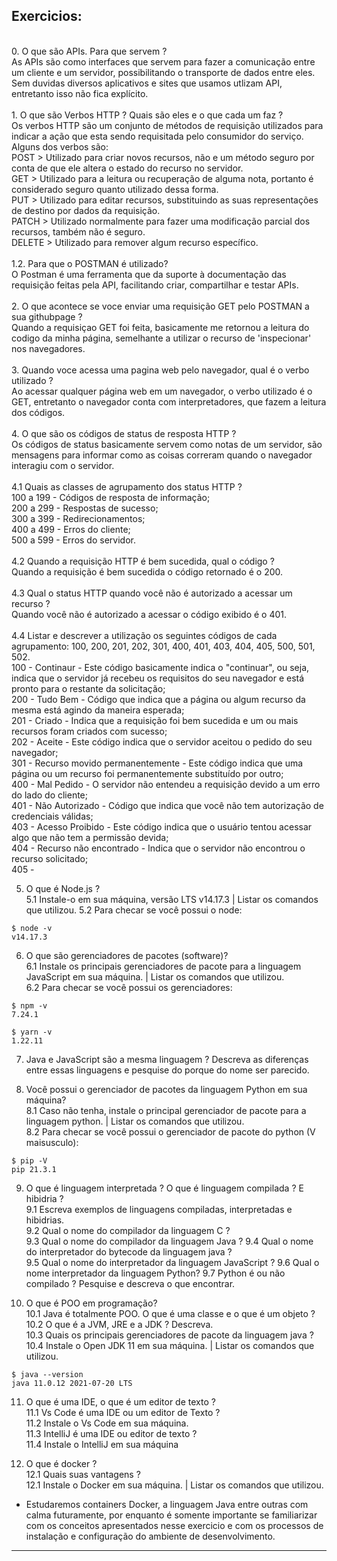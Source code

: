 ## Exercicios:
<br>
0. O que são APIs.  Para que servem ?<br>
    As APIs são como interfaces que servem para fazer a comunicação entre um cliente e um servidor, possibilitando o transporte de dados entre eles. Sem duvidas diversos aplicativos e sites que usamos utlizam API, entretanto isso não fica explícito.
<br>
<br>
1. O que são Verbos HTTP ? Quais são eles e o que cada um faz ?<br>
    Os verbos HTTP são um conjunto de métodos de requisição utilizados para indicar a ação que esta sendo requisitada pelo consumidor do serviço.<br>
    Alguns dos verbos são:<br>
    POST   > Utilizado para criar novos recursos, não e um método seguro por conta de que ele altera o estado do recurso no servidor.<br>
    GET    > Utilizado para a leitura ou recuperação de alguma nota, portanto é considerado seguro quanto utilizado dessa forma.<br>
    PUT    > Utilizado para editar recursos, substituindo as suas representações de destino por dados da requisição.<br>
    PATCH  > Utilizado normalmente para fazer uma modificação parcial dos recursos, também não é seguro.<br>
    DELETE > Utilizado para remover algum recurso específico.
<br>
<br>
1.2. Para que o POSTMAN é utilizado? <br>
    O Postman é uma ferramenta que da suporte à documentação das requisição feitas pela API, facilitando criar, compartilhar e testar APIs.
<br>
<br> 
2. O que acontece se voce enviar uma requisição GET pelo POSTMAN a sua githubpage ?<br>
    Quando a requisiçao GET foi feita, basicamente me retornou a leitura do codigo da minha página, semelhante a utilizar o recurso de 'inspecionar' nos navegadores.
<br>
<br>
3. Quando voce acessa uma pagina web pelo navegador, qual é o verbo utilizado ? <br>
    Ao acessar qualquer página web em um navegador, o verbo utilizado é o GET, entretanto o navegador conta com interpretadores, que fazem a leitura dos códigos.
<br>
<br>
4. O que são os códigos de status de resposta HTTP ?  <br>
    Os códigos de status basicamente servem como notas de um servidor, são mensagens para informar como as coisas correram quando o navegador interagiu com o servidor.
<br>
<br>
4.1 Quais as classes de agrupamento dos status HTTP ?  <br>
    100 a 199 - Códigos de resposta de informação;<br>
    200 a 299 - Respostas de sucesso;<br>
    300 a 399 - Redirecionamentos;<br>
    400 a 499 - Erros do cliente;<br>
    500 a 599 - Erros do servidor.
<br>
<br>
4.2 Quando a requisição HTTP é bem sucedida, qual o código ? <br>
    Quando a requisição é bem sucedida o código retornado é o 200.
<br>
<br>
4.3 Qual o status HTTP quando você não é autorizado a acessar um recurso ?  <br>
    Quando você não é autorizado a acessar o código exibido é o 401.
<br>
<br>
4.4 Listar e descrever a utilização os seguintes códigos de cada agrupamento: 100, 200, 201, 202, 301, 400, 401, 403, 404, 405, 500, 501, 502. <br>
    100 - Continaur - Este código basicamente indica o "continuar", ou seja, indica que o servidor já recebeu os requisitos do seu navegador e está pronto para o restante da solicitação; <br>
    200 - Tudo Bem - Código que indica que a página ou algum recurso da mesma está agindo da maneira esperada; <br>
    201 - Criado - Indica que a requisição foi bem sucedida e um ou mais recursos foram criados com sucesso; <br>
    202 - Aceite - Este código indica que o servidor aceitou o pedido do seu navegador; <br>
    301 - Recurso movido permanentemente - Este código indica que uma página ou um recurso foi permanentemente substituído por outro; <br>
    400 - Mal Pedido - O servidor não entendeu a requisição devido a um erro do lado do cliente; <br>
    401 - Não Autorizado - Código que indica que você não tem autorização de credenciais válidas; <br>
    403 - Acesso Proibido - Este código indica que o usuário tentou acessar algo que não tem a permissão devida; <br>
    404 - Recurso não encontrado - Indica que o servidor não encontrou o recurso solicitado; <br>
    405 -  

5. O que é Node.js ?  
5.1 Instale-o em sua máquina, versão LTS v14.17.3  | Listar os comandos que utilizou.
5.2 Para checar se você possui o node:   
```
$ node -v
v14.17.3
```
6. O que são gerenciadores de pacotes (software)?  
6.1 Instale os principais gerenciadores de pacote para a linguagem JavaScript em sua máquina. | Listar os comandos que utilizou.  
6.2 Para checar se você possui os gerenciadores:  
```
$ npm -v
7.24.1

$ yarn -v
1.22.11
```
7. Java e JavaScript são a mesma linguagem ? Descreva as diferenças entre essas linguagens e pesquise do porque do nome ser parecido.
  
8. Você possui o gerenciador de pacotes da linguagem Python em sua máquina?  
8.1  Caso não tenha, instale o principal gerenciador de pacote para a linguagem python. | Listar os comandos que utilizou.  
8.2 Para checar se você possui o gerenciador de pacote do python (V maisusculo):  
```
$ pip -V
pip 21.3.1
```
9. O que é linguagem interpretada ? O que é linguagem compilada ? E hibidria ?  
9.1 Escreva exemplos de linguagens compiladas, interpretadas e hibidrias.  
9.2 Qual o nome do compilador da linguagem C ?  
9.3 Qual o nome do compilador da linguagem Java ?
9.4 Qual o nome do interpretador do bytecode da linguagem java ?  
9.5 Qual o nome do interpretador da linguagem JavaScript ?
9.6 Qual o nome interpretador da linguagem Python?
9.7 Python é ou não compilado ? Pesquise e descreva o que encontrar.

10. O que é POO  em programação?  
10.1 Java é totalmente POO. O que é uma classe e o que é um objeto ?  
10.2 O que é a JVM, JRE e a JDK ? Descreva.  
10.3 Quais os principais gerenciadores de pacote da linguagem java ?
10.4 Instale o Open JDK 11 em sua máquina. | Listar os comandos que utilizou.  

```
$ java --version
java 11.0.12 2021-07-20 LTS
```     

11. O que é uma IDE, o que é um editor de texto ?    
11.1 Vs Code é uma IDE ou um editor de Texto ?  
11.2  Instale o Vs Code em sua máquina.  
11.3 IntelliJ é uma IDE ou editor de texto ?  
11.4 Instale o IntelliJ em sua máquina

12. O que é docker ?    
12.1 Quais suas vantagens ?  
12.1 Instale o Docker em sua máquina. | Listar os comandos que utilizou.  

* Estudaremos containers Docker, a linguagem Java entre outras com calma futuramente, por enquanto é somente importante se familiarizar com os conceitos apresentados nesse exercicio e com os processos de instalação e configuração do ambiente de desenvolvimento. 
---